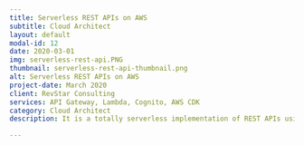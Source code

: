 ```yaml
---
title: Serverless REST APIs on AWS
subtitle: Cloud Architect
layout: default
modal-id: 12
date: 2020-03-01
img: serverless-rest-api.PNG
thumbnail: serverless-rest-api-thumbnail.png
alt: Serverless REST APIs on AWS
project-date: March 2020
client: RevStar Consulting
services: API Gateway, Lambda, Cognito, AWS CDK
category: Cloud Architect
description: It is a totally serverless implementation of REST APIs using API Gateway, Lambda and authentication done using Cognito. Entire infrastructure was provisioned and deployed using AWS CDK

---
```

